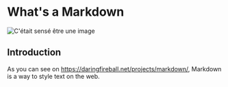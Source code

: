 # What's a Markdown

![C'était sensé être une image](<https://imgur.com/5UlRag5>)

## Introduction

As you can see on <https://daringfireball.net/projects/markdown/>, Markdown is a way to style text on the web. 
